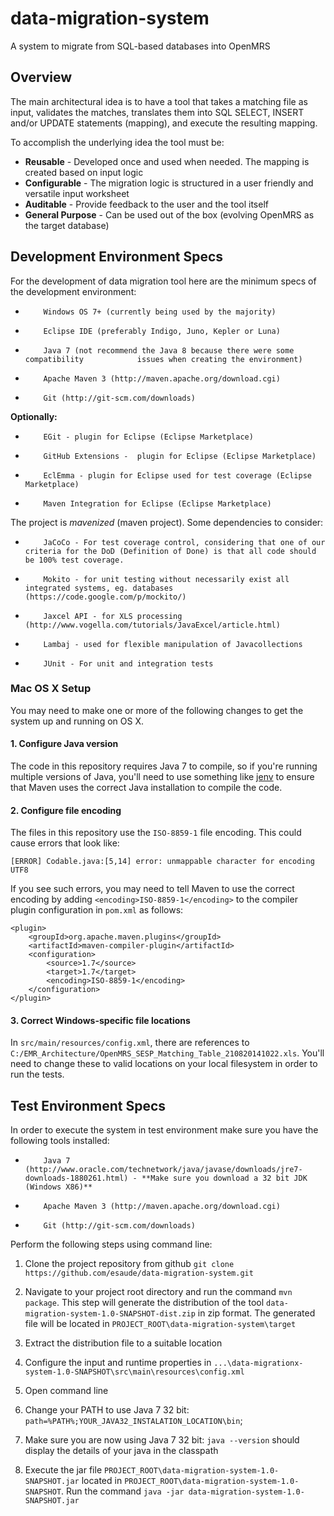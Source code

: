 data-migration-system
=====================

A system to migrate from SQL-based databases into OpenMRS

Overview
--------
The main architectural idea is to have a tool that takes a matching file as input, validates the matches, translates them into SQL SELECT, INSERT and/or UPDATE statements (mapping), and execute the resulting mapping.

To accomplish the underlying idea the tool must be:
-  **Reusable** - Developed once and used when needed. The mapping is created based on input logic
-  **Configurable** - The migration logic is structured in a user friendly and versatile input worksheet
-  **Auditable** - Provide feedback to the user and the tool itself
-  **General Purpose** - Can be used out of the box (evolving OpenMRS as the target database)

Development Environment Specs
------------------------------
For the development of data migration tool here are the minimum specs of the development environment:
 
-         Windows OS 7+ (currently being used by the majority)
-         Eclipse IDE (preferably Indigo, Juno, Kepler or Luna)
-         Java 7 (not recommend the Java 8 because there were some compatibility            issues when creating the environment)
-         Apache Maven 3 (http://maven.apache.org/download.cgi)
-         Git (http://git-scm.com/downloads)
 
**Optionally:**
-         EGit - plugin for Eclipse (Eclipse Marketplace)
-         GitHub Extensions -  plugin for Eclipse (Eclipse Marketplace)
-         EclEmma - plugin for Eclipse used for test coverage (Eclipse Marketplace)
-         Maven Integration for Eclipse (Eclipse Marketplace)
 
The project is *mavenized* (maven project). Some dependencies to consider:
-         JaCoCo - For test coverage control, considering that one of our criteria for the DoD (Definition of Done) is that all code should be 100% test coverage.
-         Mokito - for unit testing without necessarily exist all integrated systems, eg. databases (https://code.google.com/p/mockito/)
-         Jaxcel API - for XLS processing (http://www.vogella.com/tutorials/JavaExcel/article.html)
-         Lambaj - used for flexible manipulation of Javacollections
-         JUnit - For unit and integration tests

### Mac OS X Setup

You may need to make one or more of the following changes to get the system up and running on OS X.

#### 1. Configure Java version

The code in this repository requires Java 7 to compile, so if you're running multiple versions of Java, you'll need to use something like [jenv](http://www.jenv.be/) to ensure that Maven uses the correct Java installation to compile the code.

#### 2. Configure file encoding

The files in this repository use the `ISO-8859-1` file encoding. This could cause errors that look like:

````
[ERROR] Codable.java:[5,14] error: unmappable character for encoding UTF8
`````

If you see such errors, you may need to tell Maven to use the correct encoding by adding `<encoding>ISO-8859-1</encoding>` to the compiler plugin configuration in `pom.xml` as follows:

````
<plugin>
    <groupId>org.apache.maven.plugins</groupId>
    <artifactId>maven-compiler-plugin</artifactId>
    <configuration>
        <source>1.7</source>
        <target>1.7</target>
        <encoding>ISO-8859-1</encoding>
    </configuration>
</plugin>
````

#### 3. Correct Windows-specific file locations

In `src/main/resources/config.xml`, there are references to `C:/EMR_Architecture/OpenMRS_SESP_Matching_Table_210820141022.xls`. You'll need to change these to valid locations on your local filesystem in order to run the tests.

Test Environment Specs
------------------------------

In order to execute the system in test environment make sure you have the following tools installed:

-         Java 7 (http://www.oracle.com/technetwork/java/javase/downloads/jre7-downloads-1880261.html) - **Make sure you download a 32 bit JDK (Windows X86)**
-         Apache Maven 3 (http://maven.apache.org/download.cgi)
-         Git (http://git-scm.com/downloads)

Perform the following steps using command line:

1. Clone the project repository from github `git clone https://github.com/esaude/data-migration-system.git`

2. Navigate to your project root directory and run the command `mvn package`. This step will generate the distribution of the tool `data-migration-system-1.0-SNAPSHOT-dist.zip` in zip format. The generated file will be located in `PROJECT_ROOT\data-migration-system\target`

3. Extract the distribution file to a suitable location

4. Configure the input and runtime properties in `...\data-migrationx-system-1.0-SNAPSHOT\src\main\resources\config.xml`

5. Open command line

6. Change your PATH to use Java 7 32 bit: `path=%PATH%;YOUR_JAVA32_INSTALATION_LOCATION\bin`;

7. Make sure you are now using Java 7 32 bit: `java --version` should display the details of your java in the classpath

8. Execute the jar file `PROJECT_ROOT\data-migration-system-1.0-SNAPSHOT.jar` located in `PROJECT_ROOT\data-migration-system-1.0-SNAPSHOT`. Run the command `java -jar data-migration-system-1.0-SNAPSHOT.jar`

